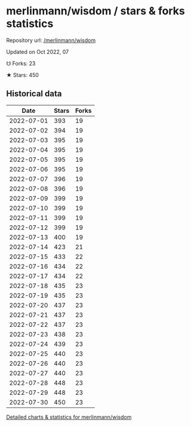 # merlinmann/wisdom / stars & forks statistics

Repository url: [/merlinmann/wisdom](https://github.com/merlinmann/wisdom)

Updated on Oct 2022, 07

☋ Forks: 23

★ Stars: 450

## Historical data
| Date | Stars | Forks |
|------|-------|-------|
| 2022-07-01 | 393 | 19 | 
| 2022-07-02 | 394 | 19 | 
| 2022-07-03 | 395 | 19 | 
| 2022-07-04 | 395 | 19 | 
| 2022-07-05 | 395 | 19 | 
| 2022-07-06 | 395 | 19 | 
| 2022-07-07 | 396 | 19 | 
| 2022-07-08 | 396 | 19 | 
| 2022-07-09 | 399 | 19 | 
| 2022-07-10 | 399 | 19 | 
| 2022-07-11 | 399 | 19 | 
| 2022-07-12 | 399 | 19 | 
| 2022-07-13 | 400 | 19 | 
| 2022-07-14 | 423 | 21 | 
| 2022-07-15 | 433 | 22 | 
| 2022-07-16 | 434 | 22 | 
| 2022-07-17 | 434 | 22 | 
| 2022-07-18 | 435 | 23 | 
| 2022-07-19 | 435 | 23 | 
| 2022-07-20 | 437 | 23 | 
| 2022-07-21 | 437 | 23 | 
| 2022-07-22 | 437 | 23 | 
| 2022-07-23 | 438 | 23 | 
| 2022-07-24 | 439 | 23 | 
| 2022-07-25 | 440 | 23 | 
| 2022-07-26 | 440 | 23 | 
| 2022-07-27 | 440 | 23 | 
| 2022-07-28 | 448 | 23 | 
| 2022-07-29 | 448 | 23 | 
| 2022-07-30 | 450 | 23 | 


[Detailed charts & statistics for merlinmann/wisdom](https://reviewgithub.com/rep/merlinmann/wisdom)
